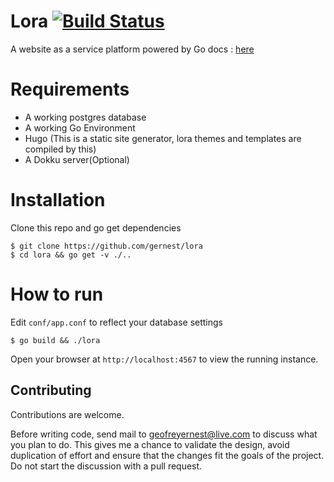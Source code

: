 # Lora [![Build Status](https://travis-ci.org/gernest/lora.svg)](https://travis-ci.org/gernest/lora)

A website as a service platform powered by Go docs : [here](http://gernest.github.io/lora/)

# Requirements

* A working postgres database
* A working Go Environment
* Hugo (This is a static site generator, lora themes and templates are compiled by this)
* A Dokku server(Optional)

# Installation

Clone this repo and go get dependencies

    $ git clone https://github.com/gernest/lora
    $ cd lora && go get -v ./..
 
# How to run

Edit `conf/app.conf` to reflect your database settings 
    
    $ go build && ./lora

Open your browser at `http://localhost:4567` to view the running instance.

Contributing
------------

Contributions are welcome. 

Before writing code, send mail to geofreyernest@live.com to discuss what you
plan to do. This gives me a chance to validate the design, avoid duplication of
effort and ensure that the changes fit the goals of the project. Do not start
the discussion with a pull request.
